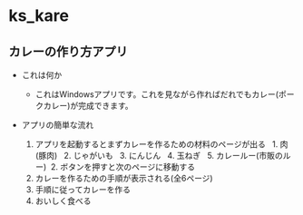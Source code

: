 # ks_kare
## カレーの作り方アプリ
- これは何か
  - これはWindowsアプリです。これを見ながら作ればだれでもカレー(ポークカレー)が完成できます。
- アプリの簡単な流れ

  1. アプリを起動するとまずカレーを作るための材料のページが出る
   1. 肉(豚肉)
   2. じゃがいも
   3. にんじん
   4. 玉ねぎ
   5. カレールー(市販のルー)
  2. ボタンを押すと次のページに移動する
  3. カレーを作るための手順が表示される(全6ページ)
  4. 手順に従ってカレーを作る
  5. おいしく食べる
